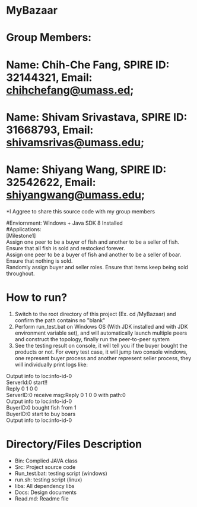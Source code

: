 # MyBazaar
# Group Members: 
# Name: Chih-Che Fang, SPIRE ID: 32144321, Email: chihchefang@umass.ed;
# Name: Shivam Srivastava, SPIRE ID: 31668793, Email: shivamsrivas@umass.edu; 
# Name: Shiyang Wang, SPIRE ID: 32542622, Email: shiyangwang@umass.edu;

*I Aggree to share this source code with my group members

#Enviornment: Windows + Java SDK 8 Installed  
#Applications:  
[Milestone1]  
Assign one peer to be a buyer of fish and another to be a seller of fish. Ensure that all fish is sold and restocked forever.  
Assign one peer to be a buyer of fish and another to be a seller of boar. Ensure that nothing is sold.  
Randomly assign buyer and seller roles. Ensure that items keep being sold throughout.  


# How to run?  
1. Switch to the root directory of this project (Ex. cd /MyBazaar) and confirm the path contains no "blank"  
2. Perform run_test.bat on Windows OS (With JDK installed and with JDK environment variable set), and will automatically launch multiple peers and construct the topology, finally run the peer-to-peer system  
3. See the testing result on console, it will tell you if the buyer bought the products or not. For every test case, it will jump two console windows, one represent buyer process and another represent seller process, they will individually print logs like:  

Output info to loc:info-id-0  
ServerId:0 start!!  
Reply 0 1 0 0  
ServerID:0 receive msg:Reply 0 1 0 0 with path:0  
Output info to loc:info-id-0  
BuyerID:0 bought fish from 1  
BuyerID:0 start to buy boars  
Output info to loc:info-id-0  



# Directory/Files Description
-	Bin: Complied JAVA class
-	Src: Project source code
-	Run_test.bat: testing script (windows)
-	run.sh: testing script (linux)
-	libs: All dependency libs
-	Docs: Design documents
-	Read.md: Readme file
